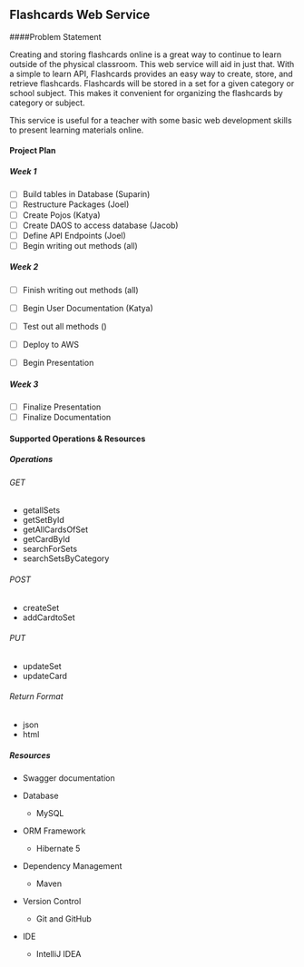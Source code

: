 ## Flashcards Web Service

####Problem Statement

Creating and storing flashcards online is a great way to continue to learn outside of 
the physical classroom. This web service will 
aid in just that. With a simple  to learn API, Flashcards provides an easy way to create, store, and retrieve flashcards.
Flashcards will be stored in a set for a given category or school subject. This makes it convenient
for organizing the flashcards by category or subject. 

This service is useful for a teacher with some basic web development skills to 
present learning materials online. 

#### Project Plan

##### Week 1
- [ ] Build tables in Database (Suparin)
- [ ] Restructure Packages (Joel)
- [ ] Create Pojos (Katya)
- [ ] Create DAOS to access database (Jacob)
- [ ] Define API Endpoints (Joel)
- [ ] Begin writing out methods (all)

##### Week 2
- [ ] Finish writing out methods (all)
- [ ] Begin User Documentation (Katya)
- [ ] Test out all methods ()
- [ ] Deploy to AWS
- [ ] Begin Presentation


##### Week 3
- [ ] Finalize Presentation
- [ ] Finalize Documentation

#### Supported Operations & Resources

##### Operations

###### GET
* getallSets
* getSetById
* getAllCardsOfSet
* getCardById
* searchForSets 
* searchSetsByCategory

###### POST
* createSet
* addCardtoSet

###### PUT
* updateSet
* updateCard

###### Return Format
* json
* html

##### Resources

 * Swagger documentation
 
 * Database
    * MySQL
    
 * ORM Framework
     * Hibernate 5
     
 * Dependency Management
     * Maven
     
  * Version Control
    * Git and GitHub
    
* IDE
    * IntelliJ IDEA